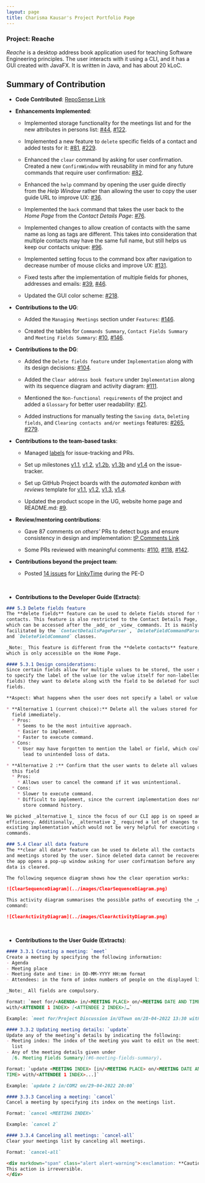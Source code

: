 ```yaml
---
layout: page
title: Charisma Kausar's Project Portfolio Page
---
```


### Project: Reache

_Reache_ is a desktop address book application used for teaching Software Engineering principles. The user interacts
with it using a CLI, and it has a GUI created with JavaFX. It is written in Java, and has about 20 kLoC.

## Summary of Contribution

* **Code Contributed**: [RepoSense Link](https://nus-cs2103-ay2122s2.github.io/tp-dashboard/?search=ckcherry23&breakdown=true&sort=groupTitle&sortWithin=title&since=2022-02-18&timeframe=commit&mergegroup=&groupSelect=groupByRepos&checkedFileTypes=docs~functional-code~test-code~other)


* **Enhancements Implemented**:
  * Implemented storage functionality for the meetings list and for the new attributes in persons list:
    [#44](https://github.com/AY2122S2-CS2103T-W12-4/tp/pull/44),
    [#122](https://github.com/AY2122S2-CS2103T-W12-4/tp/pull/122).

  * Implemented a new feature to `delete` specific fields of a contact and added tests for it:
    [#81](https://github.com/AY2122S2-CS2103T-W12-4/tp/pull/81),
    [#229](https://github.com/AY2122S2-CS2103T-W12-4/tp/pull/229).

  * Enhanced the `clear` command by asking for user confirmation. Created a new `ConfirmWindow` with reusability in 
    mind for any future commands that require user confirmation:
    [#82](https://github.com/AY2122S2-CS2103T-W12-4/tp/pull/82).

  * Enhanced the `help` command by opening the user guide directly from the _Help Window_ rather than allowing the user 
    to copy the user guide URL to improve UX:
    [#36](https://github.com/AY2122S2-CS2103T-W12-4/tp/pull/36).

  * Implemented the `back` command that takes the user back to the _Home Page_ from the _Contact Details Page_:
    [#76](https://github.com/AY2122S2-CS2103T-W12-4/tp/pull/76).
  
  * Implemented changes to allow creation of contacts with the same name as long as tags are different. This takes into 
    consideration that multiple contacts may have the same full name, but still helps us keep our contacts unique:
    [#96](https://github.com/AY2122S2-CS2103T-W12-4/tp/pull/96).
  
  * Implemented setting focus to the command box after navigation to decrease number of mouse clicks and improve UX:
    [#131](https://github.com/AY2122S2-CS2103T-W12-4/tp/pull/131).
  
  * Fixed tests after the implementation of multiple fields for phones, addresses and emails: 
    [#39](https://github.com/AY2122S2-CS2103T-W12-4/tp/pull/39),
    [#46](https://github.com/AY2122S2-CS2103T-W12-4/tp/pull/46).
  
  * Updated the GUI color scheme: 
    [#218](https://github.com/AY2122S2-CS2103T-W12-4/tp/pull/218).


* **Contributions to the UG**: 
  * Added the `Managing Meetings` section under `Features`: 
    [#146](https://github.com/AY2122S2-CS2103T-W12-4/tp/pull/146).
  
  * Created the tables for `Commands Summary`, `Contact Fields Summary` and `Meeting Fields Summary`:
    [#10](https://github.com/AY2122S2-CS2103T-W12-4/tp/pull/10),
    [#146](https://github.com/AY2122S2-CS2103T-W12-4/tp/pull/146).


* **Contributions to the DG**: 
  * Added the `Delete fields feature` under `Implementation` along with its design decisions:
    [#104](https://github.com/AY2122S2-CS2103T-W12-4/tp/pull/104).
  
  * Added the `Clear address book feature` under `Implementation` along with its sequence diagram and activity diagram:
    [#111](https://github.com/AY2122S2-CS2103T-W12-4/tp/pull/111).
  
  * Mentioned the `Non-functional requirements` of the project and added a `Glossary` for better user readability:
    [#21](https://github.com/AY2122S2-CS2103T-W12-4/tp/pull/21).

  * Added instructions for manually testing the `Saving data`, `Deleting fields`, and 
    `Clearing contacts and/or meetings` features: 
    [#265](https://github.com/AY2122S2-CS2103T-W12-4/tp/pull/265),
    [#279](https://github.com/AY2122S2-CS2103T-W12-4/tp/pull/279).


* **Contributions to the team-based tasks**:
  * Managed [labels](https://github.com/AY2122S2-CS2103T-W12-4/tp/labels) for issue-tracking and PRs.
  
  * Set up milestones [v1.1](https://github.com/AY2122S2-CS2103T-W12-4/tp/milestone/1), 
    [v1.2](https://github.com/AY2122S2-CS2103T-W12-4/tp/milestone/2), 
    [v1.2b](https://github.com/AY2122S2-CS2103T-W12-4/tp/milestone/3), 
    [v1.3b](https://github.com/AY2122S2-CS2103T-W12-4/tp/milestone/5) and 
    [v1.4](https://github.com/AY2122S2-CS2103T-W12-4/tp/milestone/6) on the issue-tracker.
  
  * Set up GitHub Project boards with the _automated kanban with reviews_ template for 
    [v1.1](https://github.com/AY2122S2-CS2103T-W12-4/tp/projects/1),
    [v1.2](https://github.com/AY2122S2-CS2103T-W12-4/tp/projects/3),
    [v1.3](https://github.com/AY2122S2-CS2103T-W12-4/tp/projects/4),
    [v1.4](https://github.com/AY2122S2-CS2103T-W12-4/tp/projects/6).
  
  * Updated the product scope in the UG, website home page and README.md:
    [#9](https://github.com/AY2122S2-CS2103T-W12-4/tp/pull/9).


* **Review/mentoring contributions**: 
  * Gave 87 comments on _others'_ PRs to detect bugs and ensure consistency in design and implementation: 
    [tP Comments Link](https://nus-cs2103-ay2122s2.github.io/dashboards/contents/tp-comments.html#11-char-usar-ckcherry23-87-comments)
  
  * Some PRs reviewed with meaningful comments:
    [#110](https://github.com/AY2122S2-CS2103T-W12-4/tp/pull/110),
    [#118](https://github.com/AY2122S2-CS2103T-W12-4/tp/pull/118),
    [#142](https://github.com/AY2122S2-CS2103T-W12-4/tp/pull/142).


* **Contributions beyond the project team**: 
  * Posted [14 issues](https://github.com/ckcherry23/ped/issues) 
    for [LinkyTime](https://github.com/AY2122S2-CS2103T-T13-3/tp) during the PE-D

<br>
<div style="page-break-after: always;"></div>

* **Contributions to the Developer Guide (Extracts)**:

```markdown
### 5.3 Delete fields feature
The **delete fields** feature can be used to delete fields stored for the
contacts. This feature is also restricted to the Contact Details Page,
which can be accessed after the _add_ or _view_ commands. It is mainly
facilitated by the `ContactDetailsPageParser`, `DeleteFieldCommandParser`
and `DeleteFieldCommand` classes.

_Note:_ This feature is different from the **delete contacts** feature,
which is only accessible on the Home Page.

#### 5.3.1 Design considerations:
Since certain fields allow for multiple values to be stored, the user needs
to specify the label of the value (or the value itself for non-labelled
fields) they want to delete along with the field to be deleted for such
fields.

**Aspect: What happens when the user does not specify a label or value:**

* **Alternative 1 (current choice):** Delete all the values stored for this
  field immediately.
  * Pros:
    * Seems to be the most intuitive approach.
    * Easier to implement.
    * Faster to execute command.
  * Cons:
    * User may have forgotten to mention the label or field, which could
      lead to unintended loss of data.

* **Alternative 2 :** Confirm that the user wants to delete all values for
  this field
  * Pros:
    * Allows user to cancel the command if it was unintentional.
  * Cons:
    * Slower to execute command.
    * Difficult to implement, since the current implementation does not
      store command history.

We picked _alternative 1_ since the focus of our CLI app is on speed and
efficiency. Additionally, _alternative 2_ required a lot of changes to the
existing implementation which would not be very helpful for executing other
commands.
```

<div style="page-break-after: always;"></div>

```markdown
### 5.4 Clear all data feature
The **clear all data** feature can be used to delete all the contacts
and meetings stored by the user. Since deleted data cannot be recovered,
the app opens a pop-up window asking for user confirmation before any
data is cleared.

The following sequence diagram shows how the clear operation works:

![ClearSequenceDiagram](../images/ClearSequenceDiagram.png)

This activity diagram summarises the possible paths of executing the _clear_
command:

![ClearActivityDiagram](../images/ClearActivityDiagram.png)
```

<br>
<div style="page-break-after: always;"></div>

* **Contributions to the User Guide (Extracts)**: 

```markdown
#### 3.3.1 Creating a meeting: `meet`
Create a meeting by specifying the following information:
- Agenda
- Meeting place
- Meeting date and time: in DD-MM-YYYY HH:mm format
- Attendees: in the form of index numbers of people on the displayed list

_Note:_ All fields are compulsory.

Format: `meet for/<AGENDA> in/<MEETING PLACE> on/<MEETING DATE AND TIME> 
with/<ATTENDEE 1 INDEX> [<ATTENDEE 2 INDEX>]…`

Example: `meet for/Project Discussion in/UTown on/28-04-2022 13:30 with/1 3 4`
```

```markdown
#### 3.3.2 Updating meeting details: `update`
Update any of the meeting’s details by indicating the following:
- Meeting index: The index of the meeting you want to edit on the meetings 
  list
- Any of the meeting details given under 
  [6. Meeting Fields Summary](#6-meeting-fields-summary).

Format: `update <MEETING INDEX> [in/<MEETING PLACE> on/<MEETING DATE AND 
TIME> with/<ATTENDEE 1 INDEX>...]`

Example: `update 2 in/COM2 on/29-04-2022 20:00`
```

```markdown
#### 3.3.3 Canceling a meeting: `cancel`
Cancel a meeting by specifying its index on the meetings list.

Format: `cancel <MEETING INDEX>`

Example: `cancel 2`
```

```markdown
#### 3.3.4 Canceling all meetings: `cancel-all`
Clear your meetings list by canceling all meetings.

Format: `cancel-all`

<div markdown="span" class="alert alert-warning">:exclamation: **Caution:**
This action is irreversible.
</div>
```
